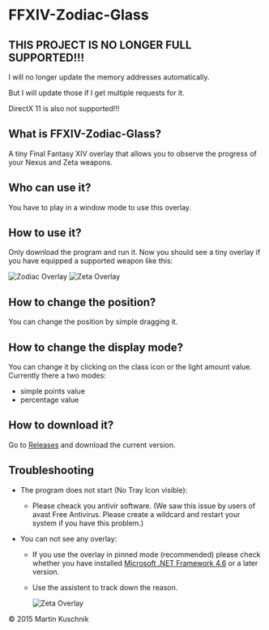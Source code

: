 FFXIV-Zodiac-Glass
==================

## THIS PROJECT IS NO LONGER FULL SUPPORTED!!!
I will no longer update the memory addresses automatically.

But I will update those if I get multiple requests for it.

DirectX 11 is also not supported!!!

## What is FFXIV-Zodiac-Glass?
A tiny Final Fantasy XIV overlay that allows you to observe the progress of your Nexus and Zeta weapons.

## Who can use it?
You have to play in a window mode to use this overlay. 

## How to use it?
Only download the program and run it. Now you should see a tiny overlay if you have equipped a supported weapon like this:

<img title="Zodiac Overlay" src="https://github.com/MartinKuschnik/FFXIV-Zodiac-Glass/blob/master/doc/pics/overlay_zodiac.jpg" />
<img title="Zeta Overlay" src="https://github.com/MartinKuschnik/FFXIV-Zodiac-Glass/blob/master/doc/pics/overlay_zeta.jpg" />

## How to change the position?
You can change the position by simple dragging it.

## How to change the display mode?
You can change it by clicking on the class icon or the light amount value.
Currently there a two modes:
  - simple points value
  - percentage value

## How to download it?
Go to [Releases](https://github.com/MartinKuschnik/FFXIV-Zodiac-Glass/releases) and download the current version.

## Troubleshooting
- The program does not start (No Tray Icon visible):

    - Please cheack you antivir software. (We saw this issue by users of avast Free Antivirus. Please create a wildcard and restart your system if you have this problem.)
- You can not see any overlay:

  - If you use the overlay in pinned mode (recommended) please check whether you have installed [Microsoft .NET Framework 4.6](https://www.microsoft.com/de-de/download/details.aspx?id=48130) or a later version.
  - Use the assistent to track down the reason.

      <img title="Zeta Overlay" src="https://github.com/MartinKuschnik/FFXIV-Zodiac-Glass/blob/master/doc/pics/context_menu_CanNotSeeOverlay.jpg" />

© 2015 Martin Kuschnik
